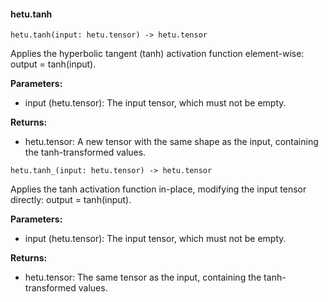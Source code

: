 #### hetu.tanh

```
hetu.tanh(input: hetu.tensor) -> hetu.tensor
```

Applies the hyperbolic tangent (tanh) activation function element-wise: output = tanh(input).

**Parameters:**

* input (hetu.tensor): The input tensor, which must not be empty.

**Returns:**

* hetu.tensor: A new tensor with the same shape as the input, containing the tanh-transformed values.

```
hetu.tanh_(input: hetu.tensor) -> hetu.tensor
```

Applies the tanh activation function in-place, modifying the input tensor directly: output = tanh(input).

**Parameters:**

* input (hetu.tensor): The input tensor, which must not be empty.

**Returns:**

* hetu.tensor: The same tensor as the input, containing the tanh-transformed values.

